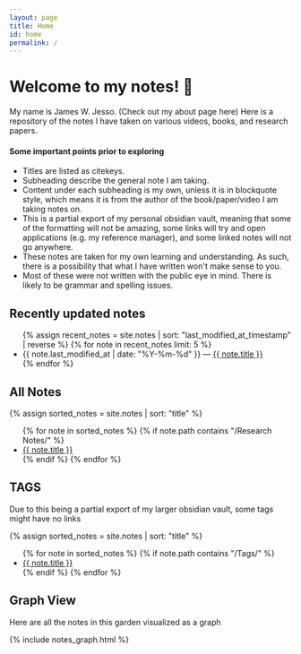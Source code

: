 ```yaml
---
layout: page
title: Home
id: home
permalink: /
---
```


# Welcome to my notes! 🌱

My name is James W. Jesso. (Check out my about page here)
Here is a repository of the notes I have taken on various videos, books, and research papers.

<h4> Some important points prior to exploring</h4>
<ul>
<li>Titles are listed as citekeys.
<li>Subheading describe the general note I am taking.
<li>Content under each subheading is my own, unless it is in blockquote style, which means it is from the author of the book/paper/video I am taking notes on. 
<li>This is a partial export of my personal obsidian vault, meaning that some of the formatting will not be amazing, some links will try and open applications (e.g. my reference manager), and some linked notes will not go anywhere.
<li>These notes are taken for my own learning and understanding. As such, there is a possibility that what I have written won't make sense to you.
<li>Most of these were not written with the public eye in mind. There is likely to be grammar and spelling issues. 
</ul>





<h2>Recently updated notes</h2>

<ul>
  {% assign recent_notes = site.notes | sort: "last_modified_at_timestamp" | reverse %}
  {% for note in recent_notes limit: 5 %}
    <li>
      {{ note.last_modified_at | date: "%Y-%m-%d" }} — <a class="internal-link" href="{{ note.url }}">{{ note.title }}</a>
    </li>
  {% endfor %}
</ul>


<h2>All Notes </h2>

{% assign sorted_notes = site.notes | sort: "title" %} <ul> {% for note in sorted_notes %} {% if note.path contains "/Research Notes/" %} <li><a href="{{ note.url }}">{{ note.title }}</a></li> {% endif %} {% endfor %} </ul>

<h2> TAGS</h2>
Due to this being a partial export of my larger obsidian vault, some tags might have no links

{% assign sorted_notes = site.notes | sort: "title" %}
<ul> {% for note in sorted_notes %} {% if note.path contains "/Tags/" %} <li><a href="{{ note.url }}">{{ note.title }}</a></li> {% endif %} {% endfor %} </ul>

<h2> Graph View </h2>
Here are all the notes in this garden visualized as a graph

{% include notes_graph.html %}


